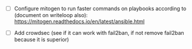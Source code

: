 - [ ] Configure mitogen to run faster commands on playbooks according to (document on writeloop also): <https://mitogen.readthedocs.io/en/latest/ansible.html>

- [ ] Add crowdsec (see if it can work with fail2ban, if not remove fail2ban because it is superior)


